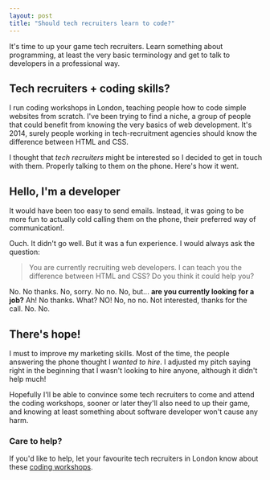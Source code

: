 ```yaml
---
layout: post
title: "Should tech recruiters learn to code?"
---
```


It's time to up your game tech recruiters. Learn something about programming, 
at least the very basic terminology and get to talk to developers in a professional way. 

## Tech recruiters + coding skills?

I run coding workshops in London, teaching people how to code simple websites from scratch. 
I've been trying to find a niche, a group of people that could benefit 
from knowing the very basics of web development. It's 2014, surely people working 
in tech-recruitment agencies should know the difference between HTML and CSS. 

I thought that _tech recruiters_ might be interested so I decided to get in touch with them. 
Properly talking to them on the phone. Here's how it went. 

## Hello, I'm a developer 

It would have been too easy to send emails. Instead, it was going to be more fun to 
actually cold calling them on the phone, their preferred way of communication!. 

Ouch. It didn't go well. But it was a fun experience. I would always ask the question: 

> You are currently recruiting web developers. 
I can teach you the difference between HTML and CSS? Do you think it could help you?


No. No thanks. No, sorry. No no. No, but... **are you currently looking for a job?** Ah! No thanks.
What? NO! No, no no. Not interested, thanks for the call. No. No.

## There's hope! 

I must to improve my marketing skills. Most of the time, the people answering
the phone thought I _wanted to hire_. I adjusted my pitch saying right in the beginning 
that I wasn't looking to hire anyone, although it didn't help much!

Hopefully I'll be able to convince some tech recruiters to come and attend the coding workshops, 
sooner or later they'll also need to up their game, and knowing at least something 
about software developer won't cause any harm. 

### Care to help? 
If you'd like to help, let your favourite tech recruiters in London know about
these [coding workshops](http://coderwave.com/courses/coding-for-technology-recruiters).



